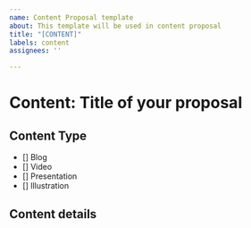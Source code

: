 ```yaml
---
name: Content Proposal template
about: This template will be used in content proposal
title: "[CONTENT]"
labels: content
assignees: ''

---
```


# Content: Title of your proposal

## Content Type
- [] Blog
- [] Video
- [] Presentation
- [] Illustration

## Content details
